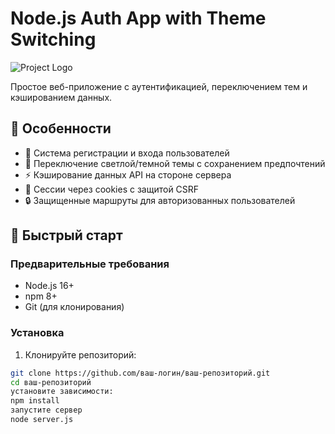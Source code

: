 # Node.js Auth App with Theme Switching

![Project Logo](https://via.placeholder.com/150) <!-- Замените на реальную ссылку -->

Простое веб-приложение с аутентификацией, переключением тем и кэшированием данных.

## 📌 Особенности

- 🔐 Система регистрации и входа пользователей
- 🌙 Переключение светлой/темной темы с сохранением предпочтений
- ⚡ Кэширование данных API на стороне сервера
- 🍪 Сессии через cookies с защитой CSRF
- 🔒 Защищенные маршруты для авторизованных пользователей

## 🚀 Быстрый старт

### Предварительные требования
- Node.js 16+
- npm 8+
- Git (для клонирования)

### Установка

1. Клонируйте репозиторий:
```bash
git clone https://github.com/ваш-логин/ваш-репозиторий.git
cd ваш-репозиторий
установите зависимости:
npm install
запустите сервер
node server.js
